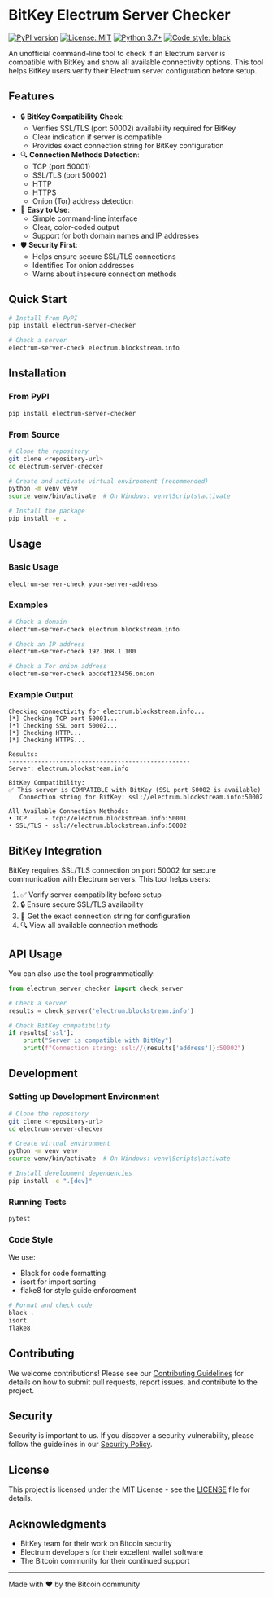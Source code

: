 # BitKey Electrum Server Checker

[![PyPI version](https://badge.fury.io/py/electrum-server-checker.svg)](https://badge.fury.io/py/electrum-server-checker)
[![License: MIT](https://img.shields.io/badge/License-MIT-yellow.svg)](https://opensource.org/licenses/MIT)
[![Python 3.7+](https://img.shields.io/badge/python-3.7+-blue.svg)](https://www.python.org/downloads/)
[![Code style: black](https://img.shields.io/badge/code%20style-black-000000.svg)](https://github.com/psf/black)

An unofficial command-line tool to check if an Electrum server is compatible with BitKey and show all available connectivity options. This tool helps BitKey users verify their Electrum server configuration before setup.

## Features

- 🔒 **BitKey Compatibility Check**:
  - Verifies SSL/TLS (port 50002) availability required for BitKey
  - Clear indication if server is compatible
  - Provides exact connection string for BitKey configuration
- 🔍 **Connection Methods Detection**:
  - TCP (port 50001)
  - SSL/TLS (port 50002)
  - HTTP
  - HTTPS
  - Onion (Tor) address detection
- 🚀 **Easy to Use**:
  - Simple command-line interface
  - Clear, color-coded output
  - Support for both domain names and IP addresses
- 🛡️ **Security First**:
  - Helps ensure secure SSL/TLS connections
  - Identifies Tor onion addresses
  - Warns about insecure connection methods

## Quick Start

```bash
# Install from PyPI
pip install electrum-server-checker

# Check a server
electrum-server-check electrum.blockstream.info
```

## Installation

### From PyPI
```bash
pip install electrum-server-checker
```

### From Source
```bash
# Clone the repository
git clone <repository-url>
cd electrum-server-checker

# Create and activate virtual environment (recommended)
python -m venv venv
source venv/bin/activate  # On Windows: venv\Scripts\activate

# Install the package
pip install -e .
```

## Usage

### Basic Usage
```bash
electrum-server-check your-server-address
```

### Examples
```bash
# Check a domain
electrum-server-check electrum.blockstream.info

# Check an IP address
electrum-server-check 192.168.1.100

# Check a Tor onion address
electrum-server-check abcdef123456.onion
```

### Example Output
```
Checking connectivity for electrum.blockstream.info...
[*] Checking TCP port 50001...
[*] Checking SSL port 50002...
[*] Checking HTTP...
[*] Checking HTTPS...

Results:
--------------------------------------------------
Server: electrum.blockstream.info

BitKey Compatibility:
✅ This server is COMPATIBLE with BitKey (SSL port 50002 is available)
   Connection string for BitKey: ssl://electrum.blockstream.info:50002

All Available Connection Methods:
• TCP     - tcp://electrum.blockstream.info:50001
• SSL/TLS - ssl://electrum.blockstream.info:50002
```

## BitKey Integration

BitKey requires SSL/TLS connection on port 50002 for secure communication with Electrum servers. This tool helps users:

1. ✅ Verify server compatibility before setup
2. 🔒 Ensure secure SSL/TLS availability
3. 📝 Get the exact connection string for configuration
4. 🔍 View all available connection methods

## API Usage

You can also use the tool programmatically:

```python
from electrum_server_checker import check_server

# Check a server
results = check_server('electrum.blockstream.info')

# Check BitKey compatibility
if results['ssl']:
    print("Server is compatible with BitKey")
    print(f"Connection string: ssl://{results['address']}:50002")
```

## Development

### Setting up Development Environment

```bash
# Clone the repository
git clone <repository-url>
cd electrum-server-checker

# Create virtual environment
python -m venv venv
source venv/bin/activate  # On Windows: venv\Scripts\activate

# Install development dependencies
pip install -e ".[dev]"
```

### Running Tests

```bash
pytest
```

### Code Style

We use:
* Black for code formatting
* isort for import sorting
* flake8 for style guide enforcement

```bash
# Format and check code
black .
isort .
flake8
```

## Contributing

We welcome contributions! Please see our [Contributing Guidelines](CONTRIBUTING.md) for details on how to submit pull requests, report issues, and contribute to the project.

## Security

Security is important to us. If you discover a security vulnerability, please follow the guidelines in our [Security Policy](SECURITY.md).

## License

This project is licensed under the MIT License - see the [LICENSE](LICENSE) file for details.

## Acknowledgments

- BitKey team for their work on Bitcoin security
- Electrum developers for their excellent wallet software
- The Bitcoin community for their continued support

---
Made with ❤️ by the Bitcoin community